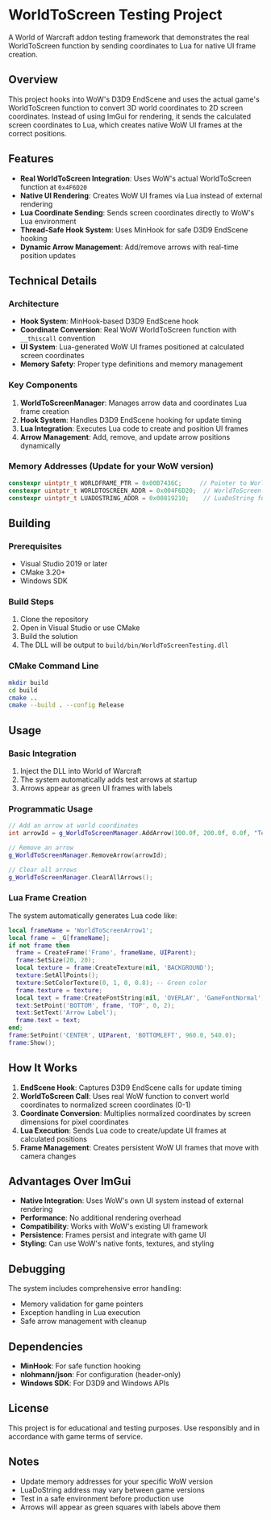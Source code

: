 # WorldToScreen Testing Project

A World of Warcraft addon testing framework that demonstrates the real WorldToScreen function by sending coordinates to Lua for native UI frame creation.

## Overview

This project hooks into WoW's D3D9 EndScene and uses the actual game's WorldToScreen function to convert 3D world coordinates to 2D screen coordinates. Instead of using ImGui for rendering, it sends the calculated screen coordinates to Lua, which creates native WoW UI frames at the correct positions.

## Features

- **Real WorldToScreen Integration**: Uses WoW's actual WorldToScreen function at `0x4F6D20`
- **Native UI Rendering**: Creates WoW UI frames via Lua instead of external rendering
- **Lua Coordinate Sending**: Sends screen coordinates directly to WoW's Lua environment
- **Thread-Safe Hook System**: Uses MinHook for safe D3D9 EndScene hooking
- **Dynamic Arrow Management**: Add/remove arrows with real-time position updates

## Technical Details

### Architecture
- **Hook System**: MinHook-based D3D9 EndScene hook
- **Coordinate Conversion**: Real WoW WorldToScreen function with `__thiscall` convention
- **UI System**: Lua-generated WoW UI frames positioned at calculated screen coordinates
- **Memory Safety**: Proper type definitions and memory management

### Key Components
1. **WorldToScreenManager**: Manages arrow data and coordinates Lua frame creation
2. **Hook System**: Handles D3D9 EndScene hooking for update timing
3. **Lua Integration**: Executes Lua code to create and position UI frames
4. **Arrow Management**: Add, remove, and update arrow positions dynamically

### Memory Addresses (Update for your WoW version)
```cpp
constexpr uintptr_t WORLDFRAME_PTR = 0x00B7436C;     // Pointer to WorldFrame
constexpr uintptr_t WORLDTOSCREEN_ADDR = 0x004F6D20;  // WorldToScreen function
constexpr uintptr_t LUADOSTRING_ADDR = 0x00819210;    // LuaDoString function
```

## Building

### Prerequisites
- Visual Studio 2019 or later
- CMake 3.20+
- Windows SDK

### Build Steps
1. Clone the repository
2. Open in Visual Studio or use CMake
3. Build the solution
4. The DLL will be output to `build/bin/WorldToScreenTesting.dll`

### CMake Command Line
```bash
mkdir build
cd build
cmake ..
cmake --build . --config Release
```

## Usage

### Basic Integration
1. Inject the DLL into World of Warcraft
2. The system automatically adds test arrows at startup
3. Arrows appear as green UI frames with labels

### Programmatic Usage
```cpp
// Add an arrow at world coordinates
int arrowId = g_WorldToScreenManager.AddArrow(100.0f, 200.0f, 0.0f, "Test Arrow");

// Remove an arrow
g_WorldToScreenManager.RemoveArrow(arrowId);

// Clear all arrows
g_WorldToScreenManager.ClearAllArrows();
```

### Lua Frame Creation
The system automatically generates Lua code like:
```lua
local frameName = 'WorldToScreenArrow1';
local frame = _G[frameName];
if not frame then
  frame = CreateFrame('Frame', frameName, UIParent);
  frame:SetSize(20, 20);
  local texture = frame:CreateTexture(nil, 'BACKGROUND');
  texture:SetAllPoints();
  texture:SetColorTexture(0, 1, 0, 0.8); -- Green color
  frame.texture = texture;
  local text = frame:CreateFontString(nil, 'OVERLAY', 'GameFontNormal');
  text:SetPoint('BOTTOM', frame, 'TOP', 0, 2);
  text:SetText('Arrow Label');
  frame.text = text;
end;
frame:SetPoint('CENTER', UIParent, 'BOTTOMLEFT', 960.0, 540.0);
frame:Show();
```

## How It Works

1. **EndScene Hook**: Captures D3D9 EndScene calls for update timing
2. **WorldToScreen Call**: Uses real WoW function to convert world coordinates to normalized screen coordinates (0-1)
3. **Coordinate Conversion**: Multiplies normalized coordinates by screen dimensions for pixel coordinates
4. **Lua Execution**: Sends Lua code to create/update UI frames at calculated positions
5. **Frame Management**: Creates persistent WoW UI frames that move with camera changes

## Advantages Over ImGui

- **Native Integration**: Uses WoW's own UI system instead of external rendering
- **Performance**: No additional rendering overhead
- **Compatibility**: Works with WoW's existing UI framework
- **Persistence**: Frames persist and integrate with game UI
- **Styling**: Can use WoW's native fonts, textures, and styling

## Debugging

The system includes comprehensive error handling:
- Memory validation for game pointers
- Exception handling in Lua execution
- Safe arrow management with cleanup

## Dependencies

- **MinHook**: For safe function hooking
- **nlohmann/json**: For configuration (header-only)
- **Windows SDK**: For D3D9 and Windows APIs

## License

This project is for educational and testing purposes. Use responsibly and in accordance with game terms of service.

## Notes

- Update memory addresses for your specific WoW version
- LuaDoString address may vary between game versions
- Test in a safe environment before production use
- Arrows will appear as green squares with labels above them 